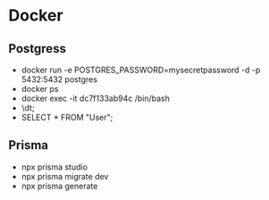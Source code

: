 # Docker
## Postgress
- docker run -e POSTGRES_PASSWORD=mysecretpassword -d -p 5432:5432 postgres
- docker ps
- docker exec -it dc7f133ab94c /bin/bash
- \dt;
- SELECT * FROM "User";

## Prisma
- npx prisma studio
- npx prisma migrate dev
- npx prisma generate
